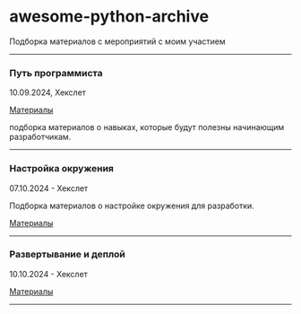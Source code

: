 # awesome-python-archive
Подборка материалов с мероприятий с моим участием

***

### Путь программиста

10.09.2024, Хекслет

[Материалы](./path-programmer)

подборка материалов о навыках, которые будут полезны начинающим разработчикам.
***

### Настройка окружения 
07.10.2024 - Хекслет

Подборка материалов о настройке окружения для разработки.

[Материалы](./setup-environment)


***

### Развертывание и деплой

10.10.2024 - Хекслет

[Материалы](./deploy)


***

